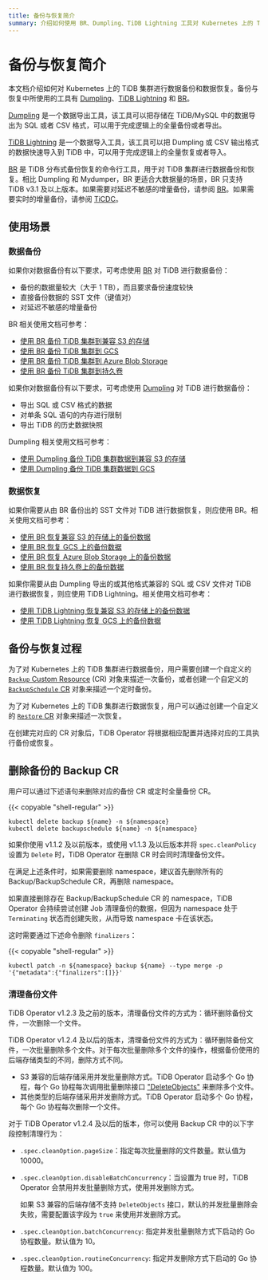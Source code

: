 ```yaml
---
title: 备份与恢复简介
summary: 介绍如何使用 BR、Dumpling、TiDB Lightning 工具对 Kubernetes 上的 TiDB 集群进行数据备份和数据恢复。
---
```


# 备份与恢复简介

本文档介绍如何对 Kubernetes 上的 TiDB 集群进行数据备份和数据恢复。备份与恢复中所使用的工具有 [Dumpling](https://docs.pingcap.com/zh/tidb/stable/dumpling-overview)、[TiDB Lightning](https://docs.pingcap.com/zh/tidb/stable/get-started-with-tidb-lightning) 和 [BR](https://docs.pingcap.com/zh/tidb/stable/backup-and-restore-tool)。

[Dumpling](https://docs.pingcap.com/zh/tidb/stable/dumpling-overview) 是一个数据导出工具，该工具可以把存储在 TiDB/MySQL 中的数据导出为 SQL 或者 CSV 格式，可以用于完成逻辑上的全量备份或者导出。

[TiDB Lightning](https://docs.pingcap.com/zh/tidb/stable/get-started-with-tidb-lightning) 是一个数据导入工具，该工具可以把 Dumpling 或 CSV 输出格式的数据快速导入到 TiDB 中，可以用于完成逻辑上的全量恢复或者导入。

[BR](https://docs.pingcap.com/zh/tidb/stable/backup-and-restore-tool) 是 TiDB 分布式备份恢复的命令行工具，用于对 TiDB 集群进行数据备份和恢复。相比 Dumpling 和 Mydumper，BR 更适合大数据量的场景，BR 只支持 TiDB v3.1 及以上版本。如果需要对延迟不敏感的增量备份，请参阅 [BR](https://docs.pingcap.com/zh/tidb/stable/backup-and-restore-tool)。如果需要实时的增量备份，请参阅 [TiCDC](https://docs.pingcap.com/zh/tidb/stable/ticdc-overview)。

## 使用场景

### 数据备份

如果你对数据备份有以下要求，可考虑使用 [BR](https://docs.pingcap.com/zh/tidb/stable/backup-and-restore-tool) 对 TiDB 进行数据备份：

- 备份的数据量较大（大于 1 TB），而且要求备份速度较快
- 直接备份数据的 SST 文件（键值对）
- 对延迟不敏感的增量备份

BR 相关使用文档可参考：

- [使用 BR 备份 TiDB 集群到兼容 S3 的存储](backup-to-aws-s3-using-br.md)
- [使用 BR 备份 TiDB 集群到 GCS](backup-to-gcs-using-br.md)
- [使用 BR 备份 TiDB 集群到 Azure Blob Storage](backup-to-azblob-using-br.md)
- [使用 BR 备份 TiDB 集群到持久卷](backup-to-pv-using-br.md)

如果你对数据备份有以下要求，可考虑使用 [Dumpling](https://docs.pingcap.com/zh/tidb/stable/dumpling-overview) 对 TiDB 进行数据备份：

- 导出 SQL 或 CSV 格式的数据
- 对单条 SQL 语句的内存进行限制
- 导出 TiDB 的历史数据快照

Dumpling 相关使用文档可参考：

- [使用 Dumpling 备份 TiDB 集群数据到兼容 S3 的存储](backup-to-s3.md)
- [使用 Dumpling 备份 TiDB 集群数据到 GCS](backup-to-gcs.md)

### 数据恢复

如果你需要从由 BR 备份出的 SST 文件对 TiDB 进行数据恢复，则应使用 BR。相关使用文档可参考：

- [使用 BR 恢复兼容 S3 的存储上的备份数据](restore-from-aws-s3-using-br.md)
- [使用 BR 恢复 GCS 上的备份数据](restore-from-gcs-using-br.md)
- [使用 BR 恢复 Azure Blob Storage 上的备份数据](restore-from-azblob-using-br.md)
- [使用 BR 恢复持久卷上的备份数据](restore-from-pv-using-br.md)

如果你需要从由 Dumpling 导出的或其他格式兼容的 SQL 或 CSV 文件对 TiDB 进行数据恢复，则应使用 TiDB Lightning。相关使用文档可参考：

- [使用 TiDB Lightning 恢复兼容 S3 的存储上的备份数据](restore-from-s3.md)
- [使用 TiDB Lightning 恢复 GCS 上的备份数据](restore-from-gcs.md)

## 备份与恢复过程

为了对 Kubernetes 上的 TiDB 集群进行数据备份，用户需要创建一个自定义的 [`Backup` Custom Resource](backup-restore-cr.md#backup-cr-字段介绍) (CR) 对象来描述一次备份，或者创建一个自定义的 [`BackupSchedule` CR](backup-restore-cr.md#backupschedule-cr-字段介绍) 对象来描述一个定时备份。

为了对 Kubernetes 上的 TiDB 集群进行数据恢复，用户可以通过创建一个自定义的 [`Restore` CR](backup-restore-cr.md#restore-cr-字段介绍) 对象来描述一次恢复。

在创建完对应的 CR 对象后，TiDB Operator 将根据相应配置并选择对应的工具执行备份或恢复。

## 删除备份的 Backup CR

用户可以通过下述语句来删除对应的备份 CR 或定时全量备份 CR。

{{< copyable "shell-regular" >}}

```shell
kubectl delete backup ${name} -n ${namespace}
kubectl delete backupschedule ${name} -n ${namespace}
```

如果你使用 v1.1.2 及以前版本，或使用 v1.1.3 及以后版本并将 `spec.cleanPolicy` 设置为 `Delete` 时，TiDB Operator 在删除 CR 时会同时清理备份文件。

在满足上述条件时，如果需要删除 namespace，建议首先删除所有的 Backup/BackupSchedule CR，再删除 namespace。

如果直接删除存在 Backup/BackupSchedule CR 的 namespace，TiDB Operator 会持续尝试创建 Job 清理备份的数据，但因为 namespace 处于 `Terminating` 状态而创建失败，从而导致 namespace 卡在该状态。

这时需要通过下述命令删除 `finalizers`：

{{< copyable "shell-regular" >}}

```shell
kubectl patch -n ${namespace} backup ${name} --type merge -p '{"metadata":{"finalizers":[]}}'
```

### 清理备份文件

TiDB Operator v1.2.3 及之前的版本，清理备份文件的方式为：循环删除备份文件，一次删除一个文件。

TiDB Operator v1.2.4 及以后的版本，清理备份文件的方式为：循环删除备份文件，一次批量删除多个文件。对于每次批量删除多个文件的操作，根据备份使用的后端存储类型的不同，删除方式不同。

* S3 兼容的后端存储采用并发批量删除方式。TiDB Operator 启动多个 Go 协程，每个 Go 协程每次调用批量删除接口 ["DeleteObjects"](https://docs.aws.amazon.com/AmazonS3/latest/API/API_DeleteObjects.html) 来删除多个文件。
* 其他类型的后端存储采用并发删除方式。TiDB Operator 启动多个 Go 协程，每个 Go 协程每次删除一个文件。

对于 TiDB Operator v1.2.4 及以后的版本，你可以使用 Backup CR 中的以下字段控制清理行为：

* `.spec.cleanOption.pageSize`：指定每次批量删除的文件数量。默认值为 10000。
* `.spec.cleanOption.disableBatchConcurrency`：当设置为 true 时，TiDB Operator 会禁用并发批量删除方式，使用并发删除方式。

    如果 S3 兼容的后端存储不支持 `DeleteObjects` 接口，默认的并发批量删除会失败，需要配置该字段为 `true` 来使用并发删除方式。

* `.spec.cleanOption.batchConcurrency`: 指定并发批量删除方式下启动的 Go 协程数量。默认值为 10。
* `.spec.cleanOption.routineConcurrency`: 指定并发删除方式下启动的 Go 协程数量。默认值为 100。
